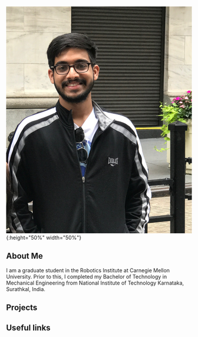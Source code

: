 
![Image](/assets/dp.JPG){:height="50%" width="50%"}

## About Me

I am a graduate student in the Robotics Institute at Carnegie Mellon University. Prior to this, I completed my Bachelor of Technology in Mechanical Engineering from National Institute of Technology Karnataka, Surathkal, India. 


## Projects


## Useful links

